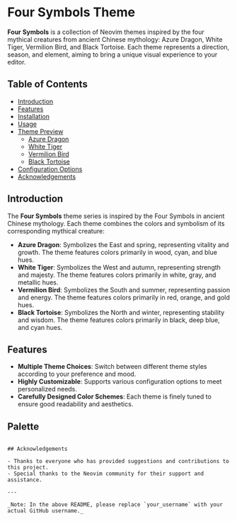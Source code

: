 <p align="center">
  <!-- Logo Placeholder -->
</p>

# Four Symbols Theme

**Four Symbols** is a collection of Neovim themes inspired by the four mythical creatures from ancient Chinese mythology: Azure Dragon, White Tiger, Vermilion Bird, and Black Tortoise. Each theme represents a direction, season, and element, aiming to bring a unique visual experience to your editor.

## Table of Contents

- [Introduction](#introduction)
- [Features](#features)
- [Installation](#installation)
- [Usage](#usage)
- [Theme Preview](#theme-preview)
  - [Azure Dragon](#azure-dragon)
  - [White Tiger](#white-tiger)
  - [Vermilion Bird](#vermilion-bird)
  - [Black Tortoise](#black-tortoise)
- [Configuration Options](#configuration-options)
- [Acknowledgements](#acknowledgements)

## Introduction

The **Four Symbols** theme series is inspired by the Four Symbols in ancient Chinese mythology. Each theme combines the colors and symbolism of its corresponding mythical creature:

- **Azure Dragon**: Symbolizes the East and spring, representing vitality and growth. The theme features colors primarily in wood, cyan, and blue hues.
- **White Tiger**: Symbolizes the West and autumn, representing strength and majesty. The theme features colors primarily in white, gray, and metallic hues.
- **Vermilion Bird**: Symbolizes the South and summer, representing passion and energy. The theme features colors primarily in red, orange, and gold hues.
- **Black Tortoise**: Symbolizes the North and winter, representing stability and wisdom. The theme features colors primarily in black, deep blue, and cyan hues.

## Features

- **Multiple Theme Choices**: Switch between different theme styles according to your preference and mood.
- **Highly Customizable**: Supports various configuration options to meet personalized needs.
- **Carefully Designed Color Schemes**: Each theme is finely tuned to ensure good readability and aesthetics.

## Palette

```

## Acknowledgements

- Thanks to everyone who has provided suggestions and contributions to this project.
- Special thanks to the Neovim community for their support and assistance.

---

_Note: In the above README, please replace `your_username` with your actual GitHub username._
```
